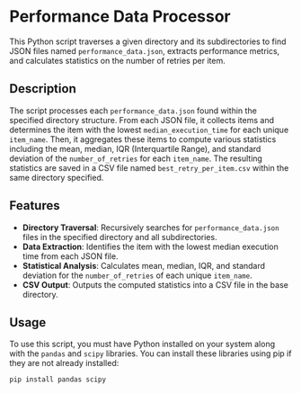 # Performance Data Processor

This Python script traverses a given directory and its subdirectories to find JSON files named `performance_data.json`, extracts performance metrics, and calculates statistics on the number of retries per item.

## Description

The script processes each `performance_data.json` found within the specified directory structure. From each JSON file, it collects items and determines the item with the lowest `median_execution_time` for each unique `item_name`. Then, it aggregates these items to compute various statistics including the mean, median, IQR (Interquartile Range), and standard deviation of the `number_of_retries` for each `item_name`. The resulting statistics are saved in a CSV file named `best_retry_per_item.csv` within the same directory specified.

## Features

- **Directory Traversal**: Recursively searches for `performance_data.json` files in the specified directory and all subdirectories.
- **Data Extraction**: Identifies the item with the lowest median execution time from each JSON file.
- **Statistical Analysis**: Calculates mean, median, IQR, and standard deviation for the `number_of_retries` of each unique `item_name`.
- **CSV Output**: Outputs the computed statistics into a CSV file in the base directory.

## Usage

To use this script, you must have Python installed on your system along with the `pandas` and `scipy` libraries. You can install these libraries using pip if they are not already installed:

```bash
pip install pandas scipy
